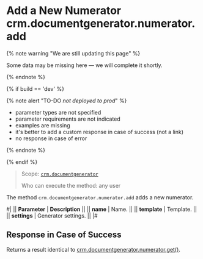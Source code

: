 # Add a New Numerator crm.documentgenerator.numerator.add

{% note warning "We are still updating this page" %}

Some data may be missing here — we will complete it shortly.

{% endnote %}

{% if build == 'dev' %}

{% note alert "TO-DO _not deployed to prod_" %}

- parameter types are not specified
- parameter requirements are not indicated
- examples are missing
- it's better to add a custom response in case of success (not a link)
- no response in case of error

{% endnote %}

{% endif %}

> Scope: [`crm.documentgenerator`](../../../scopes/permissions.md)
>
> Who can execute the method: any user

The method `crm.documentgenerator.numerator.add` adds a new numerator.

#|
|| **Parameter** | **Description** ||
|| **name** | Name. ||
|| **template** | Template. ||
|| **settings** | Generator settings. ||
|#

## Response in Case of Success

Returns a result identical to [crm.documentgenerator.numerator.get()](./crm-document-generator-numerator-get.md).